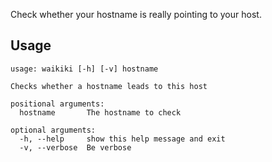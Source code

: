 Check whether your hostname is really pointing to your host.

Usage
-----
```
usage: waikiki [-h] [-v] hostname

Checks whether a hostname leads to this host

positional arguments:
  hostname       The hostname to check

optional arguments:
  -h, --help     show this help message and exit
  -v, --verbose  Be verbose
```
